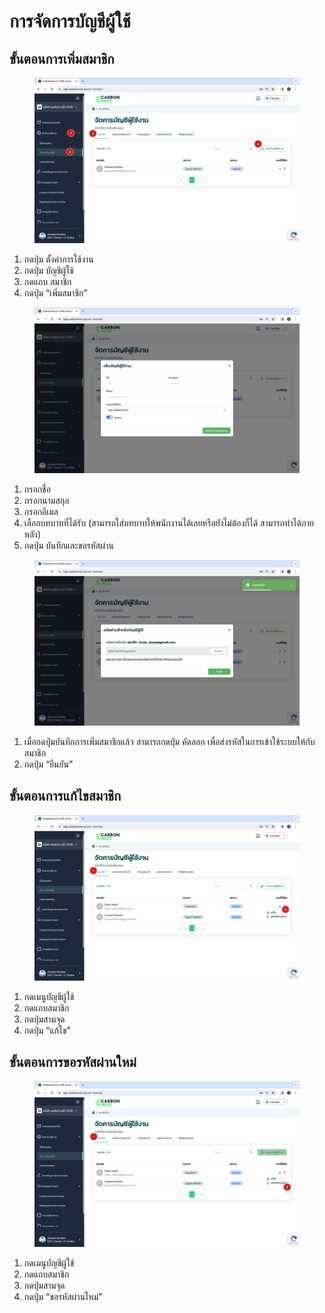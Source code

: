 # การจัดการบัญชีผู้ใช้

## **ขั้นตอนการเพิ่มสมาชิก**

<figure><img src="../../../.gitbook/assets/image (17) (1).png" alt=""><figcaption></figcaption></figure>

1. กดปุ่ม ตั้งค่าการใช้งาน
2. กดปุ่ม บัญชีผู้ใช้
3. กดแถบ สมาชิก
4. กดปุ่ม “เพิ่มสมาชิก”



<figure><img src="../../../.gitbook/assets/Screenshot 2566-11-01 at 15.55.12.png" alt=""><figcaption></figcaption></figure>

1. กรอกชื่อ
2. กรอกนามสกุล
3. กรอกอีเมล
4. เลือกบทบาทที่ได้รับ (สามารถใส่บทบาทให้พนักงานได้เลยหรือยังไม่ต้องก็ได้ สามารถทำได้ภายหลัง)
5. กดปุ่ม บันทึกและขอรหัสผ่าน



<figure><img src="../../../.gitbook/assets/Screenshot 2566-11-01 at 15.56.33.png" alt=""><figcaption></figcaption></figure>

1. เมื่อกดปุ่มบันทึกการเพิ่มสมาชิกแล้ว สามารถกดปุ่ม คัดลอก เพื่อส่งรหัสในการเข้าใช้ระบบให้กับสมาชิก
2. กดปุ่ม “ยืนยัน”



## **ขั้นตอนการแก้ไขสมาชิก**

<figure><img src="../../../.gitbook/assets/image (20) (1).png" alt=""><figcaption></figcaption></figure>

1. กดเมนูบัญชีผู้ใช้
2. กดแถบสมาชิก
3. กดปุ่มสามจุด
4. กดปุ่ม “แก้ไข”

## **ขั้นตอนการขอรหัสผ่านใหม่**

<figure><img src="../../../.gitbook/assets/image (21) (1).png" alt=""><figcaption></figcaption></figure>

1. กดเมนูบัญชีผู้ใช้
2. กดแถบสมาชิก
3. กดปุ่มสามจุด
4. กดปุ่ม “ขอรหัสผ่านใหม่”
